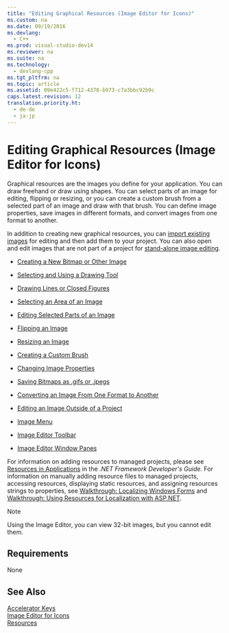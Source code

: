 ```yaml
---
title: "Editing Graphical Resources (Image Editor for Icons)"
ms.custom: na
ms.date: 09/19/2016
ms.devlang: 
  - C++
ms.prod: visual-studio-dev14
ms.reviewer: na
ms.suite: na
ms.technology: 
  - devlang-cpp
ms.tgt_pltfrm: na
ms.topic: article
ms.assetid: 09e422c5-f712-4378-b973-c7a3bbc92b9c
caps.latest.revision: 12
translation.priority.ht: 
  - de-de
  - ja-jp
---
```

# Editing Graphical Resources (Image Editor for Icons)
Graphical resources are the images you define for your application. You can draw freehand or draw using shapes. You can select parts of an image for editing, flipping or resizing, or you can create a custom brush from a selected part of an image and draw with that brush. You can define image properties, save images in different formats, and convert images from one format to another.  
  
 In addition to creating new graphical resources, you can [import existing images](../vs140/How-to--Import-and-Export-Resources.md) for editing and then add them to your project. You can also open and edit images that are not part of a project for [stand-alone image editing](../vs140/Editing-an-Image-Outside-of-a-Project--Image-Editor-for-Icons-.md).  
  
-   [Creating a New Bitmap or Other Image](../vs140/Creating-an-Icon-or-Other-Image--Image-Editor-for-Icons-.md)  
  
-   [Selecting and Using a Drawing Tool](../vs140/Using-a-Drawing-Tool--Image-Editor-for-Icons-.md)  
  
-   [Drawing Lines or Closed Figures](../vs140/Drawing-Lines-or-Closed-Figures--Image-Editor-for-Icons-.md)  
  
-   [Selecting an Area of an Image](../vs140/Selecting-an-Area-of-an-Image--Image-Editor-for-Icons-.md)  
  
-   [Editing Selected Parts of an Image](../vs140/Editing-Parts-of-an-Image--Image-Editor-for-Icons-.md)  
  
-   [Flipping an Image](../vs140/Flipping-an-Image--Image-Editor-for-Icons-.md)  
  
-   [Resizing an Image](../vs140/Resizing-an-Image--Image-Editor-for-Icons-.md)  
  
-   [Creating a Custom Brush](../vs140/Creating-a-Custom-Brush--Image-Editor-for-Icons-.md)  
  
-   [Changing Image Properties](../vs140/Changing-Image-Properties--Image-Editor-for-Icons-.md)  
  
-   [Saving Bitmaps as .gifs or .jpegs](../vs140/Saving-Bitmaps-as-GIFs-or-JPEGs--Image-Editor-for-Icons-.md)  
  
-   [Converting an Image From One Format to Another](../vs140/Converting-an-Image-From-One-Format-to-Another--Image-Editor-for-Icons-.md)  
  
-   [Editing an Image Outside of a Project](../vs140/Editing-an-Image-Outside-of-a-Project--Image-Editor-for-Icons-.md)  
  
-   [Image Menu](../vs140/Image-Menu--Image-Editor-for-Icons-.md)  
  
-   [Image Editor Toolbar](../vs140/Toolbar--Image-Editor-for-Icons-.md)  
  
-   [Image Editor Window Panes](../vs140/Window-Panes--Image-Editor-for-Icons-.md)  
  
 For information on adding resources to managed projects, please see [Resources in Applications](assetId:///8ad495d4-2941-40cf-bf64-e82e85825890) in the *.NET Framework Developer's Guide.* For information on manually adding resource files to managed projects, accessing resources, displaying static resources, and assigning resources strings to properties, see [Walkthrough: Localizing Windows Forms](assetId:///9a96220d-a19b-4de0-9f48-01e5d82679e5) and [Walkthrough: Using Resources for Localization with ASP.NET](assetId:///bb4e5b44-e2b0-48ab-bbe9-609fb33900b6).  
  
> [!NOTE]
>  Using the Image Editor, you can view 32-bit images, but you cannot edit them.  
  
## Requirements  
 None  
  
## See Also  
 [Accelerator Keys](../vs140/Accelerator-Keys--Image-Editor-for-Icons-.md)   
 [Image Editor for Icons](../vs140/Image-Editor-for-Icons.md)   
 [Resources](_win32_Resources)